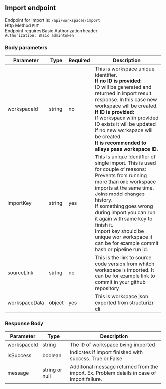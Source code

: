 ## Import endpoint

Endpoint for import is: `/api/workspaces/import`  
Http Method `PUT`  
Endpoint requires Basic Authorization header  
`Authorization: Basic admintoken`  
### Body parameters
| Parameter | Type | Required | Description |
| --- | -- | -- | ----- |
| workspaceId | string | no | This is workspace unique identifier. <br /> **If no ID is provided:** <br /> ID will be generated and returned in import result response. In this case new workspace will be created. <br /> **If ID is provided:** <br /> If workspace with provided ID exists it will be updated if no new workspace will be created. <br /> **It is recommended to allays pass workspace ID.**
| importKey | string | yes | This is unique identifier of single import. This is used for couple of reasons: <br /> Prevents from running more than one workspace imports at the same time. Joins model changes history. <br /> If something goes wrong during import you can run it again with same key to finish it. <br /> Import key should be unique wor workspace it can be for example commit hash or pipeline run id.
| sourceLink | string | no | This is the link to source code version from whitch workspace is imported. It can be for example link to commit in your github repository  |
| workspaceData | object | yes | This is workspace json exported from structurizr cli |

### Response Body
| Parameter | Type | Description |
| --- | -- | ----- |
| workspaceId | string | The ID of workspace being imported |
| isSuccess | boolean | Indicates if import finished with success. True or False |
| message | string or null | Additional message returned from the import. Ex. Problem details in case of import failure. |
